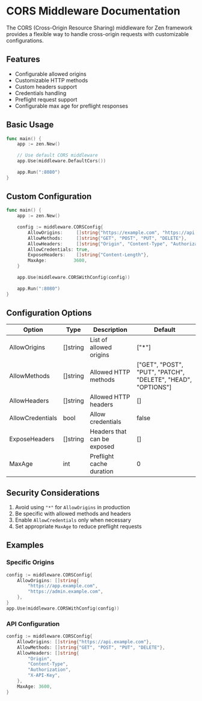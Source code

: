 # CORS Middleware Documentation

The CORS (Cross-Origin Resource Sharing) middleware for Zen framework provides a flexible way to handle cross-origin requests with customizable configurations.

## Features

- Configurable allowed origins
- Customizable HTTP methods
- Custom headers support
- Credentials handling
- Preflight request support
- Configurable max age for preflight responses

## Basic Usage

```go
func main() {
    app := zen.New()
    
    // Use default CORS middleware
    app.Use(middleware.DefaultCors())
    
    app.Run(":8080")
}
```

## Custom Configuration

```go
func main() {
    app := zen.New()
    
    config := middleware.CORSConfig{
        AllowOrigins:     []string{"https://example.com", "https://api.example.com"},
        AllowMethods:     []string{"GET", "POST", "PUT", "DELETE"},
        AllowHeaders:     []string{"Origin", "Content-Type", "Authorization"},
        AllowCredentials: true,
        ExposeHeaders:    []string{"Content-Length"},
        MaxAge:          3600,
    }
    
    app.Use(middleware.CORSWithConfig(config))
    
    app.Run(":8080")
}
```

## Configuration Options

| Option | Type | Description | Default |
|--------|------|-------------|---------|
| AllowOrigins | []string | List of allowed origins | ["*"] |
| AllowMethods | []string | Allowed HTTP methods | ["GET", "POST", "PUT", "PATCH", "DELETE", "HEAD", "OPTIONS"] |
| AllowHeaders | []string | Allowed HTTP headers | [] |
| AllowCredentials | bool | Allow credentials | false |
| ExposeHeaders | []string | Headers that can be exposed | [] |
| MaxAge | int | Preflight cache duration | 0 |

## Security Considerations

1. Avoid using `"*"` for `AllowOrigins` in production
2. Be specific with allowed methods and headers
3. Enable `AllowCredentials` only when necessary
4. Set appropriate `MaxAge` to reduce preflight requests

## Examples

### Specific Origins

```go
config := middleware.CORSConfig{
    AllowOrigins: []string{
        "https://app.example.com",
        "https://admin.example.com",
    },
}
app.Use(middleware.CORSWithConfig(config))
```

### API Configuration

```go
config := middleware.CORSConfig{
    AllowOrigins: []string{"https://api.example.com"},
    AllowMethods: []string{"GET", "POST", "PUT", "DELETE"},
    AllowHeaders: []string{
        "Origin",
        "Content-Type",
        "Authorization",
        "X-API-Key",
    },
    MaxAge: 3600,
}
```